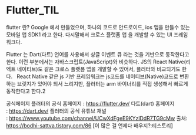 # Flutter_TIL
flutter 란?
Google 에서 만들었으며, 하나의 코드로 안드로이드, ios 앱을 만들수 있는 모바일 앱 SDK1 라고 한다.
다시말해서 크로스 플랫폼 앱 을 개발할 수 있는 UI 프레임워크다.

Flutter 는 Dart(다트) 언어를 사용해서 싱글 이벤트 큐 라는 것을 기반으로 동작한다고 한다. 이런 부분에서는 자바스크립트(JavaScript)와 비슷하다.
JS의 React Native(리엑트 네이티브)도 같은 크로스 플랫폼 앱을 개발할 수 있어서, 플러터와 비교되기도 한다.
 
React Native 같은 js 기반 프레임워크는 js코드를 네이티브(Native)코드로 변환하는 브릿지가 있어야 되서 느리지만, 플러터는 arm 바이너리를 직접 생성해서 빠르게 동작한다고 한다.2

공식페이지
플러터의 공식 홈페이지 : https://flutter.dev/
다트(dart) 홈페이지 : https://dart.dev/
플러터의 공식 유튜브 채널 : https://www.youtube.com/channel/UCwXdFgeE9KYzlDdR7TG9cMw
출처: https://bodhi-sattva.tistory.com/86 [이 많은 걸 언제다 배우지?:티스토리]


